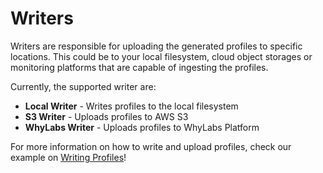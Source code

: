 # Writers

Writers are responsible for uploading the generated profiles to specific locations. This could be to your local filesystem, cloud object storages or monitoring platforms that are capable of ingesting the profiles.

Currently, the supported writer are:

- **Local Writer** - Writes profiles to the local filesystem
- **S3 Writer** - Uploads profiles to AWS S3
- **WhyLabs Writer** - Uploads profiles to WhyLabs Platform

For more information on how to write and upload profiles, check our example on [Writing Profiles](https://github.com/whylabs/whylogs/blob/15d08fdf237e766ab2ea3f50bf6828a613f0077c/python/examples/integrations/writers/Writing_Profiles.ipynb)!
